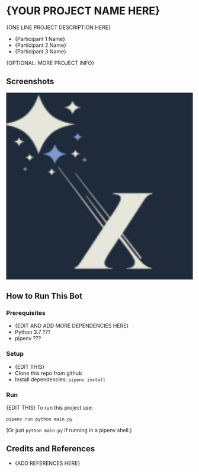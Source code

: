 # {YOUR PROJECT NAME HERE}
{ONE LINE PROJECT DESCRIPTION HERE}

* {Participant 1 Name}
* {Participant 2 Name}
* {Participant 3 Name}

{OPTIONAL: MORE PROJECT INFO}

## Screenshots

![SCREESHOT DECSRIPTION](screenshots/excellenteam-logo.jpeg)

## How to Run This Bot

### Prerequisites
* {EDIT AND ADD MORE DEPENDENCIES HERE}
* Python 3.7 ???
* pipenv ???

### Setup
* {EDIT THIS}
* Clone this repo from github
* Install dependencies: `pipenv install`

### Run
{EDIT THIS}
To run this project use:

    pipenv run python main.py

(Or just `python main.py` if running in a pipenv shell.)

## Credits and References
* {ADD REFERENCES HERE}

